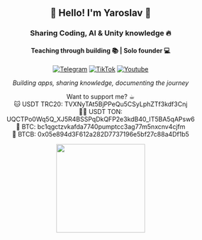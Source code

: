 <h2 align="center">👋 Hello! I'm Yaroslav 🦝</h2>
<h3 align="center">Sharing Coding, AI & Unity knowledge 🔥</h3>
<h4 align="center">Teaching through building 📚 | Solo founder 💻</h4>

<p align="center">
    <a href="https://t.me/dreamcode_yp"><img alt="Telegram" title="Telegram" src="https://img.shields.io/badge/Telegram-2CA5E0?style=for-the-badge&logo=telegram&logoColor=white"/></a>
    <a href="https://www.tiktok.com/@dreamcodestudio?_t=8oqGYxIYtjL&_r=1"><img alt="TikTok" title="TikTok" src="https://img.shields.io/badge/Tiktok-black?style=for-the-badge&logo=tiktok&logoColor=white"/></a>
    <a href="https://www.youtube.com/@dreamcodestudio"><img alt="Youtube" title="Youtube" src="https://img.shields.io/badge/YouTube-red?style=for-the-badge&logo=youtube&logoColor=white"/></a>
</p>

<p align="center">
<em>Building apps, sharing knowledge, documenting the journey</em>
</p>

<p align="center">
Want to support me? ☕︎<br>
🐱 USDT TRC20: TVXNyTAt5BjPPeQu5CSyLphZTf3kdf3Cnj<br>
🐻‍❄️ USDT TON:  UQCTPo0Wq5Q_XJ5R4BSSPqDkQFP2e3kdB40_IT5BA5qAPsw6<br>
🐰 BTC: bc1qgctzvkafda7740pumptcc3ag77m5nxcnv4cjfm<br>
🦊 BTCB: 0x05e894d3F612a282D7737196e5bf27c88a4Df1b5
</p>

<p align="center" width="100%">
<img height=200 src="https://github-readme-stats.vercel.app/api?username=dreamcodestudio&show_icons=true&rank_icon=github&theme=nord&hide_title=true" />
</p>
